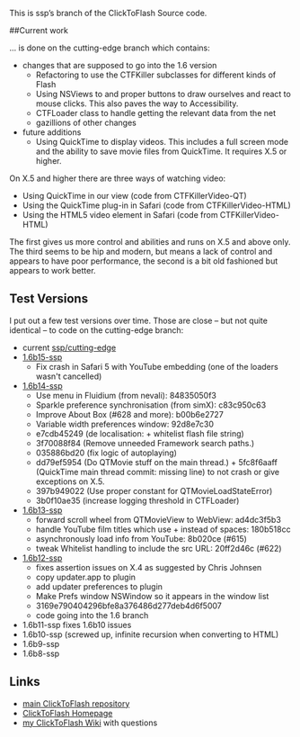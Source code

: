 This is ssp’s branch of the ClickToFlash Source code.

##Current work

… is done on the cutting-edge branch which contains:

* changes that are supposed to go into the 1.6 version
	* Refactoring to use the CTFKiller subclasses for different kinds of Flash
	* Using NSViews to and proper buttons to draw ourselves and react to mouse clicks. This also paves the way to Accessibility.
	* CTFLoader class to handle getting the relevant data from the net
	* gazillions of other changes
* future additions
	* Using QuickTime to display videos. This includes a full screen mode and the ability to save movie files from QuickTime. It requires X.5 or higher.


On X.5 and higher there are three ways of watching video:

* Using QuickTime in our view (code from CTFKillerVideo-QT)
* Using the QuickTime plug-in in Safari (code from CTFKillerVideo-HTML)
* Using the HTML5 video element in Safari (code from CTFKillerVideo-HTML)

The first gives us more control and abilities and runs on X.5 and above only. The third seems to be hip and modern, but means a lack of control and appears to have poor performance, the second is a bit old fashioned but appears to work better.


## Test Versions

I put out a few test versions over time. Those are close – but not quite identical – to code on the cutting-edge branch:

* current [ssp/cutting-edge](http://github.com/ssp/clicktoflash/tree/cutting-edge)
* [1.6b15-ssp](http://earthlingsoft.net/beta/ClickToFlash-1.6b15-ssp.zip)
	* Fix crash in Safari 5 with YouTube embedding (one of the loaders wasn't cancelled)
* [1.6b14-ssp](http://earthlingsoft.net/beta/ClickToFlash-1.6b14-ssp.zip)
	* Use menu in Fluidium (from nevali): 84835050f3
	* Sparkle preference synchronisation (from simX): c83c950c63
	* Improve About Box (#628 and more): b00b6e2727
	* Variable width preferences window: 92d8e7c30
	* e7cdb45249 (de localisation: + whitelist flash file string)
	* 3f70088f84 (Remove unneeded Framework search paths.)
	* 035886bd20 (fix logic of autoplaying)
	* dd79ef5954 (Do QTMovie stuff on the main thread.) + 5fc8f6aaff (QuickTime main thread commit: missing line) to not crash or give exceptions on X.5.
	* 397b949022 (Use proper constant for QTMovieLoadStateError)
	* 3b0f10ae35 (increase logging threshold in CTFLoader)
* [1.6b13-ssp](http://earthlingsoft.net/beta/ClickToFlash-1.6b13-ssp.zip)
	* forward scroll wheel from QTMovieView to WebView: ad4dc3f5b3
	* handle YouTube film titles which use + instead of spaces: 180b518cc
	* asynchronously load info from YouTube: 8b020ce (#615)
	* tweak Whitelist handling to include the src URL: 20ff2d46c (#622)
* [1.6b12-ssp](http://earthlingsoft.net/beta/ClickToFlash-1.6b12-ssp.zip)
	* fixes assertion issues on X.4 as suggested by Chris Johnsen
	* copy updater.app to plugin
	* add updater preferences to plugin
	* Make Prefs window NSWindow so it appears in the window list
	* 3169e790404296bfe8a376486d277deb4d6f5007
	* code going into the 1.6 branch
* 1.6b11-ssp fixes 1.6b10 issues
* 1.6b10-ssp (screwed up, infinite recursion when converting to HTML)
* 1.6b9-ssp
* 1.6b8-ssp


## Links
* [main ClickToFlash repository](http://github.com/rentzsch/clicktoflash/)
* [ClickToFlash Homepage](http://clicktoflash.com)
* [my ClickToFlash Wiki](http://wiki.github.com/ssp/clicktoflash/) with questions